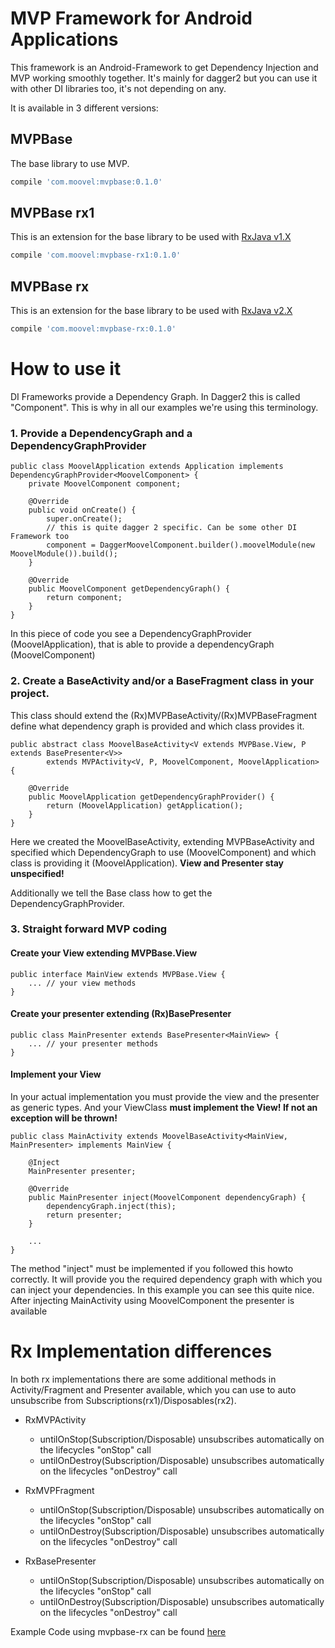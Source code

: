 # MVP Framework for Android Applications

This framework is an Android-Framework to get Dependency Injection and MVP working smoothly together. It's mainly for
dagger2 but you can use it with other DI libraries too, it's not depending on any.

It is available in 3 different versions:

## MVPBase

The base library to use MVP.

```gradle
compile 'com.moovel:mvpbase:0.1.0'
```
## MVPBase rx1

This is an extension for the base library to be used with [RxJava v1.X](https://github.com/ReactiveX/RxJava/tree/1.x)
```gradle
compile 'com.moovel:mvpbase-rx1:0.1.0'
```

## MVPBase rx

This is an extension for the base library to be used with [RxJava v2.X](https://github.com/ReactiveX/RxJava/tree/2.x)
```gradle
compile 'com.moovel:mvpbase-rx:0.1.0'
```


# How to use it
DI Frameworks provide a Dependency Graph. In Dagger2 this is called "Component". This is why in all our examples we're
using this terminology.

### 1. Provide a DependencyGraph and a DependencyGraphProvider

```
public class MoovelApplication extends Application implements DependencyGraphProvider<MoovelComponent> {
    private MoovelComponent component;

    @Override
    public void onCreate() {
        super.onCreate();
        // this is quite dagger 2 specific. Can be some other DI Framework too
        component = DaggerMoovelComponent.builder().moovelModule(new MoovelModule()).build();
    }

    @Override
    public MoovelComponent getDependencyGraph() {
        return component;
    }
}
```

In this piece of code you see a DependencyGraphProvider (MoovelApplication), that is able to provide a dependencyGraph
(MoovelComponent)

### 2. Create a BaseActivity and/or a BaseFragment class in your project.
This class should extend the (Rx)MVPBaseActivity/(Rx)MVPBaseFragment define what dependency graph is provided and which
class provides it.

```
public abstract class MoovelBaseActivity<V extends MVPBase.View, P extends BasePresenter<V>>
        extends MVPActivity<V, P, MoovelComponent, MoovelApplication> {

    @Override
    public MoovelApplication getDependencyGraphProvider() {
        return (MoovelApplication) getApplication();
    }
}
```

Here we created the MoovelBaseActivity, extending MVPBaseActivity and specified which DependencyGraph to
use (MoovelComponent) and which class is providing it (MoovelApplication). **View and Presenter stay unspecified!**

Additionally we tell the Base class how to get the DependencyGraphProvider.

### 3. Straight forward MVP coding

#### Create your View extending MVPBase.View
```
public interface MainView extends MVPBase.View {
    ... // your view methods
}
```
#### Create your presenter extending (Rx)BasePresenter<view>
```
public class MainPresenter extends BasePresenter<MainView> {
    ... // your presenter methods
}
```
#### Implement your View
In your actual implementation you must provide the view and the presenter as generic types.
And your ViewClass **must implement the View! If not an exception will be thrown!**
```
public class MainActivity extends MoovelBaseActivity<MainView, MainPresenter> implements MainView {

    @Inject
    MainPresenter presenter;

    @Override
    public MainPresenter inject(MoovelComponent dependencyGraph) {
        dependencyGraph.inject(this);
        return presenter;
    }

    ...
}
```
The method "inject" must be implemented if you followed this howto correctly. It will provide you the required
dependency graph with which you can inject your dependencies.
In this example you can see this quite nice. After injecting MainActivity using MoovelComponent the presenter is available

# Rx Implementation differences

In both rx implementations there are some additional methods in Activity/Fragment and Presenter available, which
you can use to auto unsubscribe from Subscriptions(rx1)/Disposables(rx2).

* RxMVPActivity
  * untilOnStop(Subscription/Disposable) unsubscribes automatically on the lifecycles "onStop" call
  * untilOnDestroy(Subscription/Disposable) unsubscribes automatically on the lifecycles "onDestroy" call

* RxMVPFragment
  * untilOnStop(Subscription/Disposable) unsubscribes automatically on the lifecycles "onStop" call
  * untilOnDestroy(Subscription/Disposable) unsubscribes automatically on the lifecycles "onDestroy" call

* RxBasePresenter
  * untilOnStop(Subscription/Disposable) unsubscribes automatically on the lifecycles "onStop" call
  * untilOnDestroy(Subscription/Disposable) unsubscribes automatically on the lifecycles "onDestroy" call


Example Code using mvpbase-rx can be found [here]()